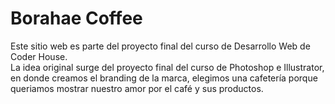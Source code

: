 # Borahae Coffee

Este sitio web es parte del proyecto final del curso de Desarrollo Web de Coder House. <br>
La idea original surge del proyecto final del curso de Photoshop e Illustrator, en donde creamos el branding de la marca, elegimos una cafetería porque queriamos mostrar nuestro amor por el café y sus productos. <br>
